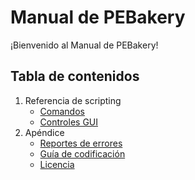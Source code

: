 # Manual de PEBakery

¡Bienvenido al Manual de PEBakery!

## Tabla de contenidos

1. Referencia de scripting
    * [Comandos](./Commands/README.md)
    * [Controles GUI](./GUIControls/README.md)
1. Apéndice
    * [Reportes de errores](./BugReport/README.md)
    * [Guía de codificación](./CodingGuide/README.md)
    * [Licencia](LICENSE.md)
